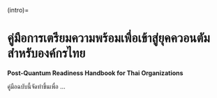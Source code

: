 (intro)=
# คู่มือการเตรียมความพร้อมเพื่อเข้าสู่ยุคควอนตัมสำหรับองค์กรไทย
**Post-Quantum Readiness Handbook for Thai Organizations**

คู่มือฉบับนี้จัดทำขึ้นเพื่อ ...